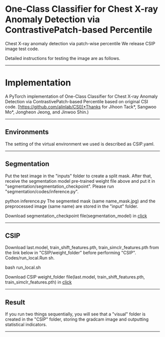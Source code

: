 
# One-Class Classifier for Chest X-ray Anomaly Detection via ContrastivePatch-based Percentile

Chest X-ray anomaly detection via patch-wise percentile
We release CSIP image test code.


Detailed instructions for testing the image are as follows.

------

# Implementation

A PyTorch implementation of One-Class Classifier for Chest X-ray Anomaly Detection via ContrastivePatch-based Percentile based on original CSI code.
[https://github.com/alinlab/CSI](*Thanks for Jihoon Tack*, Sangwoo Mo*, Jongheon Jeong, and Jinwoo Shin.)


------
## Environments

The setting of the virtual environment we used is described as CSIP.yaml.

------
## Segmentation

Put the test image in the "inputs" folder to create a split mask. After that, receive the segmentation model pre-trained weight file above and put it in "segmentation/segmentation_checkpoint". Please run "segmentation/codes/inference.py".

python inference.py 
The segmented mask (same name_mask.jpg) and the preprocessed image (same name) are stored in the "input" folder.

Download segmentation_checkpoint file(segmentation_model) in [click](https://drive.google.com/drive/folders/1WvvwwY3O9ItcZ8G6Y71D3g3GWK0mNsSW?usp=sharing) 

------
## CSIP

Download last.model, train_shift_features.pth, train_simclr_features.pth from the link below in "CSIP/weight_folder" before performing "CSIP". Codes/run_local.Run sh.

bash run_local.sh

Download CSIP weight_folder file(last.model, train_shift_features.pth, train_simclr_features.pth) in [click](https://drive.google.com/drive/folders/1GBM8zIFwYi0OodXLenJQDCGF6VNELF80?usp=sharing)

------
## Result

If you run two things sequentially, you will see that a "visual" folder is created in the "CSIP" folder, storing the gradcam image and outputting statistical indicators.

------





